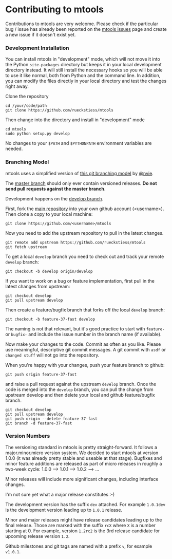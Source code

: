 # Contributing to mtools

Contributions to mtools are very welcome. Please check if the particular bug / issue has already been
reported on the [mtools issues](https://github.com/rueckstiess/mtools/issues?state=open) page and create
a new issue if it doesn't exist yet.

### Development Installation

You can install mtools in "development" mode, which will not move it into the Python `site-packages` 
directory but keeps it in your local development directory instead. It will still install the necessary 
hooks so you will be able to use it like normal, both from Python and the command line. In addition,
you can modify the files directly in your local directory and test the changes right away.


Clone the repository
	
	cd /your/code/path
    git clone https://github.com/rueckstiess/mtools

Then change into the directory and install in "development" mode

	cd mtools
	sudo python setup.py develop


No changes to your `$PATH` and `$PYTHONPATH` environment variables are needed.



### Branching Model

mtools uses a simplified version of [this git branching model](http://nvie.com/posts/a-successful-git-branching-model/) 
by [@nvie](https://twitter.com/nvie).

The [master branch](https://github.com/rueckstiess/mtools) should only ever contain versioned releases. **Do not send
pull requests against the master branch.**

Development happens on the [develop branch](https://github.com/rueckstiess/mtools/tree/develop). 

First, fork the [main repository](https://github.com/rueckstiess/mtools) into your own github account (&lt;username&gt;). 
Then clone a copy to your local machine:

    git clone https://github.com/<username>/mtools

Now you need to add the upstream repository to pull in the latest changes.

    git remote add upstream https://github.com/rueckstiess/mtools
    git fetch upstream

To get a local `develop` branch you need to check out and track your remote `develop` branch:

    git checkout -b develop origin/develop

If you want to work on a bug or feature implementation, first pull in the latest changes from upstream:

    git checkout develop
    git pull upstream develop

Then create a feature/bugfix branch that forks off the local `develop` branch:

    git checkout -b feature-37-fast develop

The naming is not that relevant, but it's good practice to start with `feature-` or `bugfix-` and include the issue number
in the branch name (if available).

Now make your changes to the code. Commit as often as you like. Please use meaningful, descriptive git commit messages. 
A git commit with `asdf` or `changed stuff` will not go into the repository.

When you're happy with your changes, push your feature branch to github: 

    git push origin feature-37-fast

and raise a pull request against the upstream `develop` branch. Once the code is merged into the `develop` branch, 
you can pull the change from upstream develop and then delete your local and github feature/bugfix branch.

    git checkout develop
    git pull upstream develop
    git push origin --delete feature-37-fast
    git branch -d feature-37-fast


### Version Numbers

The versioning standard in mtools is pretty straight-forward. It follows a major.minor.micro version system. We decided to start
mtools at version 1.0.0  (it was already pretty stable and useable at that stage). Bugfixes and minor feature additions are released
as part of micro releases in roughly a two-week cycle:  1.0.0 --> 1.0.1 --> 1.0.2 --> ...

Minor releases will include more significant changes, including interface changes.  

I'm not sure yet what a major release constitutes :-)

The development version has the suffix `dev` attached. For example `1.0.1dev` is the development version leading up to `1.0.1` release.

Minor and major releases might have release candidates leading up to the final release. Those are marked with the suffix `rcX` where `X` 
is a number starting at 0. For example, version `1.2rc2` is the 3rd release candidate for upcoming release version `1.2`.

Github milestones and git tags are named with a prefix `v`, for example `v1.0.1`.


